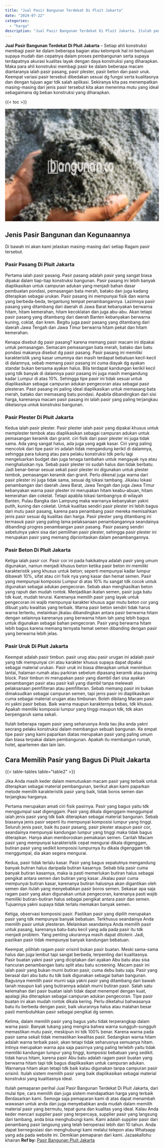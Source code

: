 ```yaml
---
title: "Jual Pasir Bangunan Terdekat Di Pluit Jakarta"
date: "2024-07-22"
categories: 
  - "harga"
description: "Jual Pasir Bangunan Terdekat Di Pluit Jakarta. Itulah pemaparan perihal Jual Pasir Bangunan Terdekat Di Pluit Jakarta, dari mulai tipe, cara memilih dan juga..."
---
```


**Jual Pasir Bangunan Terdekat Di Pluit Jakarta** – Setiap ahli konstruksi membagi pasir ke dalam beberapa bagian atau kelompok hal ini bertujuan supaya mudah dan cepatnya dalam proses pembangunan serta supaya terdapatnya akurasi kualitas layak dengan daya konstruksi yang diharapkan. Maka para ahli konstruksi membagi pasir ke dalam beberapa macam diantaranya ialah pasir pasang, pasir plester, pasir beton dan pasir uruk. Keempat variasi pasir tersebut dibedakan sesuai dg fungsi serta kualitasnya dan dengan tujuan agar tdk salah aplikasi. Sekiranya kita pas menempatkan masing-masing dari jenis pasir tersebut kita akan menerima mutu yang ideal sebagaimana dg beban konstruksi yang diharapkan.

{{< toc >}}

![Jual Pasir Bangunan Terdekat Di Pluit Jakarta](/images/jual-pasir-bangunan-74.png)

## Jenis Pasir Bangunan dan Kegunaannya

Di bawah ini akan kami jelaskan masing-masing dari setiap Ragam pasir tersebut.

### Pasir Pasang Di Pluit Jakarta

Pertama ialah pasir pasang. Pasir pasang adalah pasir yang sangat biasa dipakai dalam tiap-tiap konstruksi bangunan. Pasir pasang ini lebih banyak diaplikasikan untuk campuran adukan yang menjadi bahan dasar pembuatan pondasi, pemasangan bata merah, batako dan juga kadang diterapkan sebagai urukan. Pasir pasang ini mempunyai fisik dan warna yang berbeda-beda, tergantung tempat penambangannya. Lazimnya pasir pasang yang ditambang dari daerah di Jawa Barat kebanyakan berwarna hitam, hitam kemerahan, hitam kecoklatan dan juga abu-abu. Akan tetapi pasir pasang yang ditambang dari daerah Banten kebanyakan berwarna kuning, coklat, dan krem. Begitu juga pasir pasang yang ditambang dari daerah Jawa Tengah dan Jawa Timur berwarna hitam pekat dan hitam kemerahan.

Kenapa disebut dg pasir pasang? karena memang pasir macam ini dipakai untuk pemasangan. Semacam pemasangan bata merah, batako dan batu pondasi makanya disebut dg pasir pasang. Pasir pasang ini memiliki karakteristik yang kasar umumnya dan masih terdapat bebatuan kecil-kecil di dalamnya, sebab memang pasir pasang ini cuma diayak dg ayakan standar bukan bersama ayakan halus. Bila terdapat kandungan kerikil kecil yang tdk banyak di dalamnya pasir pasang ini juga masih mengandung kadar Lumpur di atas 10%. Sehingga tipe pasir ini tidak sesuai untuk diaplikasikan sebagai campuran adukan pengecoran atau sebagai pasir plesteran. Pasir pasang ini paling ideal diaplikasikan untuk memasang bata merah, batako dan memasang batu pondasi. Apabila dibandingkan dari sisi harga, karenanya macam pasir pasang ini ialah pasir yang paling terjangkau dikelasnya untuk konstruksi bangunan.

### Pasir Plester Di Pluit Jakarta

Kedua ialah pasir plester. Pasir plester ialah pasir yang dipakai khusus untuk memplester tembok atau diaplikasikan sebagai campuran adukan untuk pemasangan keramik dan granit. ciri fisik dari pasir plester ini juga tidak sama. Ada yang sangat halus, ada juga yang agak kasar. Ciri yang paling mencolok dari tipe pasir ini adalah tidak mengandung kerikil di dalamnya, sehingga para tukang atau para pelaku konstruksi tdk perlu lagi mengeluarkan budget dan juga tenaga tambahan untuk mengayak nya atau menghaluskan nya. Sebab pasir plester ini sudah halus dan tidak berbatu. Jadi benar-benar sesuai sekali pasir plester ini digunakan untuk plester tembok, pemasangan keramik dan granit. Perlu dikenal juga warna dari pasir plester ini juga tidak sama, sesuai dg lokasi tambang. Jikalau lokasi penambangan dari daerah Jawa Barat, Jawa Tengah dan juga Jawa Timur kebanyakan warna pasir plester ini merupakan hitam keabu-abuan, hitam kemerahan dan cokelat. Tetapi apabila lokasi tambangnya di wilayah Banten, Pulau Bangka dan Lampung maka warnanya kebanyakan yakni putih, kuning dan cokelat. Untuk kualitas sendiri pasir plester ini lebih bagus dari mutu pasir pasang, karena para penambang pasir mereka memisahkan jenis pasir sesuai dg kualitas dan harga. Pasir plester yang ditambang ini termasuk pasir yang paling lama pelaksanaan penambangannya seandainya dibandingi progres penambangan pasir pasang. Pasir pasang sendiri sebetulnya yakni sisa dari pemilihan pasir plester, sehingga pasir plester ini merupakan pasir yang memang diprioritaskan dalam penambangannya.

### Pasir Beton Di Pluit Jakarta

Ketiga ialah pasir cor. Pasir cor ini pada hakikatnya adalah pasir yang umum digunakan, namun menjadi khusus beton ketika pasir beton ini memiliki karakteristik yang khusus untuk beton; seperti mempunyai kadar lumpur dibawah 10%, sifat atau ciri fisik nya yang kasar dan hemat semen. Pasir yang mempunyai komposisi Lumpur di atas 10% itu sangat tdk cocok untuk digunakan sebagai adukan pengecoran. Sebab akan menghasilkan beton yang rapuh dan mudah rontok. Menjadikan ikatan semen, pasir juga batu tdk kuat, mudah terurai. Karenanya memilih pasir yang layak untuk pengecoran ini wajib mempunyai karakter khusus agar mutu beton cor yang dibuat yaitu kwalitas yang terbaik. Warna pasir beton sendiri tidak harus warna tertentu, melainkan jikalau dibandingkan antara pasir berwarna hitam dengan selainnya karenanya yang berwarna hitam lah yang lebih bagus untuk digunakan sebagai bahan pengecoran. Pasir yang berwarna hitam lebih bagus karena memang ternyata hemat semen dibanding dengan pasir yang berwarna lebih jelas.

### Pasir Uruk Di Pluit Jakarta

Keempat adalah pasir timbun. pasir urug atau pasir urugan ini adalah pasir yang tdk mempunyai ciri atau karakter khusus supaya dapat dipakai sebagai material urukan. Pasir uruk ini biasa diterapkan untuk menimbun lantai, halaman rumah atau parkiran sebelum dipasang keramik atau paving block. Pasir timbun ini merupakan pasir yang diambil dari sisa ayakan penambangan pasir atau pasir kali yang diambil tanpa melewati pelaksanaan pemfilteran atau pemfilteran. Sebab memang pasir ini bukan dimaksudkan sebagai campuran semen, tapi jenis pasir ini diaplikasikan cuma sebagai material urugan atau timbunan. Boleh dibilang Macam pasir ini yakni pasir bebas. Baik warna maupun karakternya bebas, tdk khusus. Apakah memiliki komposisi lumpur yang tinggi maupun tdk, tdk akan berpengaruh sama sekali.

Itulah beberapa ragam pasir yang seharusnya Anda tau jika anda yakni seorang pelaku konstruksi dalam membangun sebuah bangunan. Ke empat tipe pasir yang kami paparkan diatas merupakan pasir yang paling umum dan biasa terpakai dalam pembangunan. Apakah itu membangun rumah, hotel, apartemen dan lain lain.

## Cara Memilih Pasir yang Bagus Di Pluit Jakarta

{{< table-tables table="table2" >}}

Jika Anda masih keder dalam memutuskan macam pasir yang terbaik untuk diterapkan sebagai material pembangunan, berikut akan kami paparkan metode memilih karakteristik pasir yang baik, tidak boros semen dan terjangkau harganya.

Pertama merupakan amati ciri fisik pasirnya. Pasir yang bagus yaitu tdk menggumpal saat digenggam. Pasir yang dikala digenggam menggumpal ialah jenis pasir yang tdk baik diterapkan sebagai material bangunan. Sebab biasanya jenis pasir seperti itu mempunyai komposisi lumpur yang tinggi. Seluruh jenis pasir, baik itu pasir pasang, pasir plester ataupun pasir cor, seandainya mempunyai kandungan lumpur yang tinggi maka tidak bagus diterapkan. Hanya akan memboroskan pemakaian semen. Carilah Macam pasir yang mempunyai karakteristik cepat mengurai dikala digenggam, butiran pasir yang sedikit komposisi lumpurnya itu dikala digenggam tdk menggumpal, dia akan segera mengurai.

Kedua, pasir tidak terlalu kasar. Pasir yang bagus sepatutnya mengandung banyak butiran halus daripada butiran kasarnya. Sebab bila pasir cuma banyak butiran kasarnya, maka ia pasti memerlukan butiran halus sebagai pengikat antara semen dan butiran yang kasar. Jikalau pasir cuma mempunyai butiran kasar, karenanya butiran halusnya akan digantikan oleh semen dan itulah yang menyebabkan pasir boros semen. Sekasar apa saja ragam pasir yang akan digunakan untuk pengecoran, karenanya pasti wajib memiliki butiran-butiran halus sebagai pengikat antara pasir dan semen. Tujuannya yakni supaya tidak terlalu memakan banyak semen.

Ketiga, observasi komposisi pasir. Pastikan pasir yang dipilih merupakan pasir yang tdk mempunyai banyak bebatuan. Terkhusus seandainya Anda memilih pasir untuk plesteran. Melainkan seandainya Anda memilih pasir untuk pasang, karenanya batu-batu kecil yang ada pada pasir itu tdk menjadi problem. Yang penting ukurannya masih dapat ditolerir. Jadi, pastikan pasir tidak mempunyai banyak kandungan bebatuan.

Keempat, pilihlah ragam pasir orisinil bukan pasir buatan. Meski sama-sama halus dan juga lembut tapi sangat berbeda, terpenting dari kualitasnya. Pasir buatan yakni pasir yang diciptakan dari ayakan Abu batu atau sisa hancuran penambangan batu split atau batu screening. Macam pasir ini ialah pasir yang bukan murni butiran pasir, cuma debu batu saja. Pasir yang berasal dari abu batu itu tdk baik digunakan sebagai bahan bangunan. Bagusnya memilih pasir murni saja yakni pasir yang ditambang dari bawah tanah maupun kali yang butirannya adalah murni butiran pasir. Salah satu kelemahan dari pasir buatan ialah tidak dapat menempel dengan kuat, apalagi jika diterapkan sebagai campuran adukan pengecoran. Tipe pasir buatan ini akan mudah rontok dikala kering. Perlu diketahui bahwasanya batu itu berbeda dengan pasir, baik ukurannya halus atau malahan besar pasti membutuhkan pasir sebagai pengikat dg semen.

Kelima, dalam memilih pasir yang bagus yaitu tidak terperangkap dalam warna pasir. Banyak tukang yang mengira bahwa warna sungguh-sungguh memastikan mutu pasir, meskipun ini tdk 100% benar. Karena warna pada pasir sama sekali tidak memastikan kwalitas pasir. Sedangkan warna hitam adalah warna terbaik pasir, akan tetapi tidak seharusnya semuanya hitam. Intinya merupakan warna apa saja pasirnya yang paling terlebih yaitu tidak memiliki kandungan lumpur yang tinggi, komposisi bebatuan yang sedikit. tidak harus hitam, karena pasir Abu batu adalah ragam pasir buatan yang berwarna hitam tapi tdk bagus diaplikasikan untuk campuran adukan. Warnanya hitam akan tetapi tdk baik kalau digunakan tanpa campuran pasir orisinil. Itulah sistem memilih pasir yang baik diaplikasikan sebagai material konstruksi yang kualitasnya ideal.

Itulah pemaparan perihal Jual Pasir Bangunan Terdekat Di Pluit Jakarta, dari mulai tipe, cara memilih dan juga sistem mendapatkan harga yang terbaik Berdasarkan kami. Semoga saja pemaparan kami di atas dapat menambah wawasan untuk anda dan juga menyebabkan anda mudah dalam memilih material pasir yang bermutu, tepat guna dan kualitas yang ideal. Kalau Anda keder mencari supplier pasir yang terpercaya, supplier pasir yang langsung dari tambang, anda bisa menghubungi kami. Kami adalah supplier pasir dari penambang pasir langsung yang telah beroperasi lebih dari 10 tahun. Anda dapat bernegosiasi dan menghubungi kami melalui telepon atau Whatsapp yang ada pada website ini. Demikian pemaparan dari kami. Jazaakallohu khairan
**Ref by:** [Pasir Bangunan Pluit Jakarta](https://id.wikipedia.org/wiki/Pasir)
